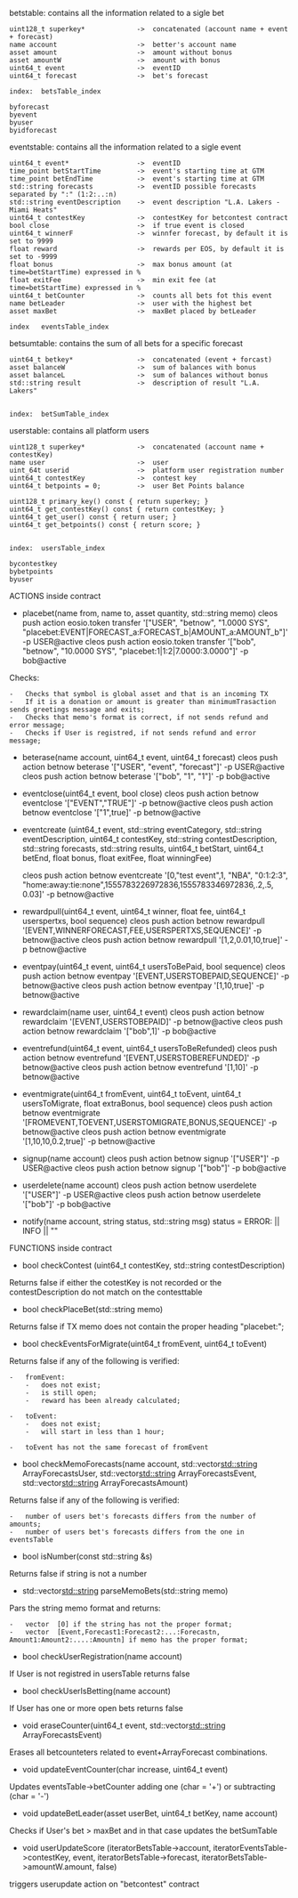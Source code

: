 betstable: contains all the information related to a sigle bet

    uint128_t superkey*             ->  concatenated (account name + event + forecast)
    name account                    ->  better's account name
    asset amount                    ->  amount without bonus
    asset amountW                   ->  amount with bonus
    uint64_t event                  ->  eventID
    uint64_t forecast               ->  bet's forecast

    index:  betsTable_index

    byforecast
    byevent
    byuser
    byidforecast

eventstable: contains all the information related to a sigle event

    uint64_t event*                 ->  eventID
    time_point betStartTime         ->  event's starting time at GTM
    time_point betEndTime           ->  event's starting time at GTM
    std::string forecasts           ->  eventID possible forecasts separated by ":" (1:2:..:n)
    std::string eventDescription    ->  event description "L.A. Lakers - Miami Heats"
    uint64_t contestKey             ->  contestKey for betcontest contract
    bool close                      ->  if true event is closed
    uint64_t winnerF                ->  winnfer forecast, by default it is set to 9999
    float reward                    ->  rewards per EOS, by default it is set to -9999
    float bonus                     ->  max bonus amount (at time=betStartTime) expressed in %
    float exitFee                   ->  min exit fee (at time=betStartTime) expressed in %
    uint64_t betCounter             ->  counts all bets fot this event
    name betLeader                  ->  user with the highest bet
    asset maxBet                    ->  maxBet placed by betLeader

    index   eventsTable_index

betsumtable: contains the sum of all bets for a specific forecast

    uint64_t betkey*                ->  concatenated (event + forcast)
    asset balanceW                  ->  sum of balances with bonus
    asset balanceL                  ->  sum of balances without bonus
    std::string result              ->  description of result "L.A. Lakers"


    index:  betSumTable_index

userstable: contains all platform users

    uint128_t superkey*             ->  concatenated (account name + contestKey)
    name user                       ->  user
    uint_64t userid                 ->  platform user registration number
    uint64_t contestKey             ->  contest key
    uint64_t betpoints = 0;         ->  user Bet Points balance

    uint128_t primary_key() const { return superkey; }
    uint64_t get_contestKey() const { return contestKey; }
    uint64_t get_user() const { return user; }
    uint64_t get_betpoints() const { return score; }


    index:  usersTable_index

    bycontestkey
    bybetpoints
    byuser

ACTIONS inside contract

- placebet(name from, name to, asset quantity, std::string memo)
  cleos push action eosio.token transfer '["USER", "betnow", "1.0000 SYS", "placebet:EVENT|FORECAST_a:FORECAST_b|AMOUNT_a:AMOUNT_b"]' -p USER@active
  cleos push action eosio.token transfer '["bob", "betnow", "10.0000 SYS", "placebet:1|1:2|7.0000:3.0000"]' -p bob@active

Checks:

    -   Checks that symbol is global asset and that is an incoming TX
    -   If it is a donation or amount is greater than minimumTrasaction sends greetings message and exits;
    -   Checks that memo's format is correct, if not sends refund and error message;
    -   Checks if User is registred, if not sends refund and error message;


- beterase(name account, uint64_t event, uint64_t forecast)
  cleos push action betnow beterase '["USER", "event", "forecast"]' -p USER@active
  cleos push action betnow beterase '["bob", "1", "1"]' -p bob@active
- eventclose(uint64_t event, bool close)
  cleos push action betnow eventclose '["EVENT","TRUE"]' -p betnow@active
  cleos push action betnow eventclose '["1",true]' -p betnow@active
- eventcreate (uint64_t event, std::string eventCategory, std::string eventDescription, uint64_t contestKey, std::string contestDescription, std::string forecasts, std::string results, uint64_t betStart, uint64_t betEnd, float bonus, float exitFee, float winningFee)

  cleos push action betnow eventcreate '[0,"test event",1, "NBA", "0:1:2:3", "home:away:tie:none",1555783226972836,1555783346972836,.2,.5, 0.03]' -p betnow@active

- rewardpull(uint64_t event, uint64_t winner, float fee, uint64_t userspertxs, bool sequence)
  cleos push action betnow rewardpull '[EVENT,WINNERFORECAST,FEE,USERSPERTXS,SEQUENCE]' -p betnow@active
  cleos push action betnow rewardpull '[1,2,0.01,10,true]' -p betnow@active

- eventpay(uint64_t event, uint64_t usersToBePaid, bool sequence)
  cleos push action betnow eventpay '[EVENT,USERSTOBEPAID,SEQUENCE]' -p betnow@active
  cleos push action betnow eventpay '[1,10,true]' -p betnow@active

- rewardclaim(name user, uint64_t event)
  cleos push action betnow rewardclaim '[EVENT,USERSTOBEPAID]' -p betnow@active
  cleos push action betnow rewardclaim '["bob",1]' -p bob@active

- eventrefund(uint64_t event, uint64_t usersToBeRefunded)
  cleos push action betnow eventrefund '[EVENT,USERSTOBEREFUNDED]' -p betnow@active
  cleos push action betnow eventrefund '[1,10]' -p betnow@active

- eventmigrate(uint64_t fromEvent, uint64_t toEvent, uint64_t usersToMigrate, float extraBonus, bool sequence)
  cleos push action betnow eventmigrate '[FROMEVENT,TOEVENT,USERSTOMIGRATE,BONUS,SEQUENCE]' -p betnow@active
  cleos push action betnow eventmigrate '[1,10,10,0.2,true]' -p betnow@active
- signup(name account)
  cleos push action betnow signup '["USER"]' -p USER@active
  cleos push action betnow signup '["bob"]' -p bob@active

- userdelete(name account)
  cleos push action betnow userdelete '["USER"]' -p USER@active
  cleos push action betnow userdelete '["bob"]' -p bob@active

* notify(name account, string status, std::string msg)
  status = ERROR: || INFO || ""

FUNCTIONS inside contract

- bool checkContest (uint64_t contestKey, std::string contestDescription)

Returns false if either the cotestKey is not recorded or the contestDescription do not match on the contesttable

- bool checkPlaceBet(std::string memo)

Returns false if TX memo does not contain the proper heading "placebet:";

- bool checkEventsForMigrate(uint64_t fromEvent, uint64_t toEvent)

Returns false if any of the following is verified:

    -   fromEvent:
        -   does not exist;
        -   is still open;
        -   reward has been already calculated;

    -   toEvent:
        -   does not exist;
        -   will start in less than 1 hour;

    -   toEvent has not the same forecast of fromEvent

- bool checkMemoForecasts(name account, std::vector<std::string> ArrayForecastsUser, std::vector<std::string> ArrayForecastsEvent, std::vector<std::string> ArrayForecastsAmount)

Returns false if any of the following is verified:

    -   number of users bet's forecasts differs from the number of amounts;
    -   number of users bet's forecasts differs from the one in eventsTable

- bool isNumber(const std::string &s)

Returns false if string is not a number

- std::vector<std::string> parseMemoBets(std::string memo)

Pars the string memo format and returns:

    -   vector  [0] if the string has not the proper format;
    -   vector  [Event,Forecast1:Forecast2:...:Forecastn, Amount1:Amount2:....:Amountn] if memo has the proper format;

- bool checkUserRegistration(name account)

If User is not registred in usersTable returns false

- bool checkUserIsBetting(name account)

If User has one or more open bets returns false

- void eraseCounter(uint64_t event, std::vector<std::string> ArrayForecastsEvent)

Erases all betcounteters related to event+ArrayForecast combinations.

- void updateEventCounter(char increase, uint64_t event)

Updates eventsTable->betCounter adding one (char = '+') or subtracting (char = '-')

- void updateBetLeader(asset userBet, uint64_t betKey, name account)

Checks if User's bet > maxBet and in that case updates the betSumTable

- void userUpdateScore (iteratorBetsTable->account, iteratorEventsTable->contestKey, event, iteratorBetsTable->forecast, iteratorBetsTable->amountW.amount, false)

triggers userupdate action on "betcontest" contract
